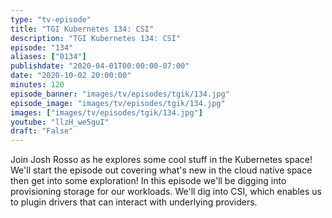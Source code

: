 ```yaml
---
type: "tv-episode"
title: "TGI Kubernetes 134: CSI"
description: "TGI Kubernetes 134: CSI"
episode: "134"
aliases: ["0134"]
publishdate: "2020-04-01T00:00:00-07:00"
date: "2020-10-02 20:00:00"
minutes: 120
episode_banner: "images/tv/episodes/tgik/134.jpg"
episode_image: "images/tv/episodes/tgik/134.jpg"
images: ["images/tv/episodes/tgik/134.jpg"]
youtube: "llzH_we5guI"
draft: "False"
---
```


Join Josh Rosso as he explores some cool stuff in the Kubernetes space! We'll start the episode out covering what's new in the cloud native space then get into some exploration! In this episode we'll be digging into provisioning storage for our workloads. We'll dig into CSI, which enables us to plugin drivers that can interact with underlying providers.